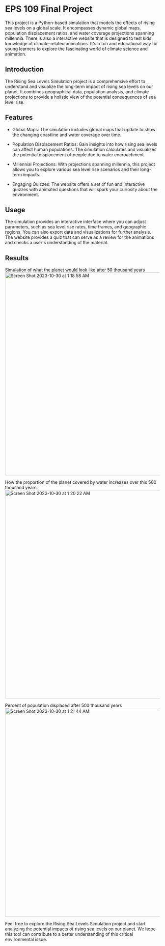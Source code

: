 # EPS 109 Final Project

This project is a Python-based simulation that models the effects of rising sea levels on a global scale. It encompasses dynamic global maps, population displacement ratios, and water coverage projections spanning millennia. There is also a interactive website that is designed to test kids' knowledge of climate-related animations. It's a fun and educational way for young learners to explore the fascinating world of climate science and animation.

## Introduction
The Rising Sea Levels Simulation project is a comprehensive effort to understand and visualize the long-term impact of rising sea levels on our planet. It combines geographical data, population analysis, and climate projections to provide a holistic view of the potential consequences of sea level rise. 

## Features
- Global Maps: The simulation includes global maps that update to show the changing coastline and water coverage over time.

- Population Displacement Ratios: Gain insights into how rising sea levels can affect human populations. The simulation calculates and visualizes the potential displacement of people due to water encroachment.

- Millennial Projections: With projections spanning millennia, this project allows you to explore various sea level rise scenarios and their long-term impacts.

- Engaging Quizzes: The website offers a set of fun and interactive quizzes with animated questions that will spark your curiosity about the environment.


## Usage
The simulation provides an interactive interface where you can adjust parameters, such as sea level rise rates, time frames, and geographic regions. You can also export data and visualizations for further analysis. The website provides a quiz that can serve as a review for the animations and checks a user's understanding of the material.

## Results
Simulation of what the planet would look like after 50 thousand years
<img width="661" alt="Screen Shot 2023-10-30 at 1 18 58 AM" src="https://github.com/vika-stukalova/eps109finalproject/assets/90108074/91be4bc1-5a61-4b71-ae52-1b05bd64cb81">

How the proportion of the planet covered by water increases over this 500 thousand years
<img width="679" alt="Screen Shot 2023-10-30 at 1 20 22 AM" src="https://github.com/vika-stukalova/eps109finalproject/assets/90108074/9578646e-e5f1-437f-976c-957f7cfb272b">

Percent of population displaced after 500 thousand years
<img width="680" alt="Screen Shot 2023-10-30 at 1 21 44 AM" src="https://github.com/vika-stukalova/eps109finalproject/assets/90108074/1c366652-f403-4756-ad25-d76a62993fdd">


Feel free to explore the Rising Sea Levels Simulation project and start analyzing the potential impacts of rising sea levels on our planet. We hope this tool can contribute to a better understanding of this critical environmental issue.
